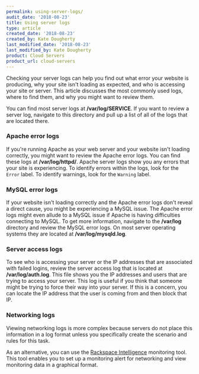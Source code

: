 ```yaml
---
permalink: using-server-logs/
audit_date: '2018-08-23'
title: Using server logs
type: article
created_date: '2018-08-23'
created_by: Kate Dougherty
last_modified_date: '2018-08-23'
last_modified_by: Kate Dougherty
product: Cloud Servers
product_url: cloud-servers
---
```


Checking your server logs can help you find out what error your website is
producing, why your site isn't loading as expected, and who is accessing your
site or server. This article discusses the most commonly used logs, where to
find them, and why you might want to review them.

You can find most server logs at **/var/log/SERVICE**. If you want to review a
server log, navigate to this directory and pull up a list of all of the logs
that are located there.

### Apache error logs

If you're running Apache as your web server and your website isn't loading
correctly, you might want to review the Apache error logs. You can find these
logs at **/var/log/httpd/**. Apache server logs show you any errors that your
site is experiencing. To identify errors within the logs, look for the `Error`
label. To identify warnings, look for the `Warning` label.

### MySQL error logs

If your website isn't loading correctly and the Apache error logs don't reveal
a direct cause, you might be experiencing a MySQL issue. The Apache error logs
might even allude to a MySQL issue if Apache is having difficulties connecting
to MySQL. To get more information, navigate to the **/var/log** directory and
review the MySQL error logs. On most server operating systems they are located
at **/var/log/mysqld.log**.

### Server access logs

To see who is accessing your server or the IP addresses that are associated
with failed logins, review the server access log that is located at
**/var/log/auth.log**. This file shows you the IP addresses and users that are
trying to access your server. This log is useful if you think that someone
might be trying to force their way into your server. If this is a concern, you
can locate the IP address that the user is coming from and then block that IP.

### Networking logs

Viewing networking logs is more complex because servers do not place this
information in a log format unless you specifically create the scenario and
rules for this task.

As an alternative, you can use the [Rackspace
Intelligence](https://support.rackspace.com/how-to/rackspace-intelligence-faq/#top) monitoring tool. This tool enables you to set up a monitoring alert for
networking and view monitoring data in a graphical format.
